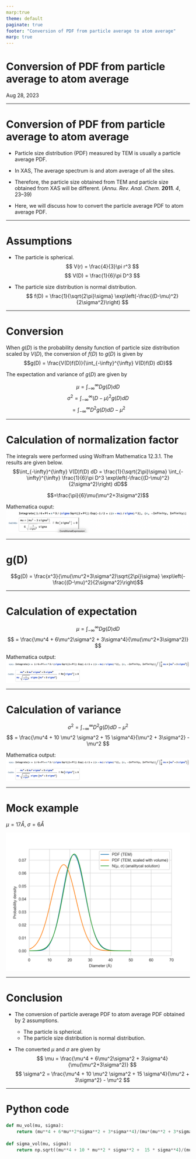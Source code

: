 ```yaml
---
marp:true
theme: default
paginate: true
footer: "Conversion of PDF from particle average to atom average"
marp: true
---
```


# Conversion of PDF from particle average to atom average
Aug 28, 2023

---
# Conversion of PDF from particle average to atom average

- Particle size distribution (PDF) measured by TEM is usually a particle average PDF.

- In XAS, The average spectrum is and atom average of all the sites.

- Therefore, the particle size obtained from TEM and particle size obtained from XAS will be different. (*Annu. Rev. Anal. Chem.* **2011**. *4*, 23–39)

- Here, we will discuss how to convert the particle average PDF to atom average PDF.

---
# Assumptions

- The particle is spherical.
$$ V(r) = \frac{4}{3}\pi r^3 $$
$$ V(D) = \frac{1}{6}\pi D^3 $$

- The particle size distribution is normal distribution.
$$ f(D) = \frac{1}{\sqrt{2\pi}\sigma} \exp\left(-\frac{(D-\mu)^2}{2\sigma^2}\right) $$

---
# Conversion

When $g(D)$ is the probability density function of particle size distribution scaled by $V(D)$, the conversion of $f(D)$ to $g(D)$ is given by
$$g(D) = \frac{V(D)f(D)}{\int_{-\infty}^{\infty} V(D)f(D) dD}$$

The expectation and variance of $g(D)$ are given by

$$ \mu = \int_{-\infty}^{\infty} D g(D) dD $$
$$ \sigma^2 =\int_{-\infty}^{\infty} (D-\mu)^2 g(D) dD $$
$$= \int_{-\infty}^{\infty} D^2 g(D) dD - \mu^2 $$



---

# Calculation of normalization factor

The integrals were performed using Wolfram Mathematica 12.3.1. The results are given below.
$$\int_{-\infty}^{\infty} V(D)f(D) dD = \frac{1}{\sqrt{2\pi}\sigma} \int_{-\infty}^{\infty} \frac{1}{6}\pi D^3 \exp\left(-\frac{(D-\mu)^2}{2\sigma^2}\right) dD$$

$$=\frac{\pi}{6}\mu(\mu^2+3\sigma^2)$$

Mathematica ouput:
![normalization](./img/normalization.png)

---

# g(D)

$$g(D)  = \frac{x^3}{\mu(\mu^2+3\sigma^2)\sqrt{2\pi}\sigma} \exp\left(-\frac{(D-\mu)^2}{2\sigma^2}\right)$$

---
# Calculation of expectation

$$ \mu = \int_{-\infty}^{\infty} D g(D) dD $$
$$ = \frac{\mu^4 + 6\mu^2\sigma^2 + 3\sigma^4}{\mu(\mu^2+3\sigma^2)} $$

Mathematica output:
![mu](./img/mu.png)


---
# Calculation of variance

$$ \sigma^2 =\int_{-\infty}^{\infty} D^2 g(D) dD - \mu^2 $$
$$ = \frac{\mu^4 + 10 \mu^2 \sigma^2 +  15 \sigma^4}{\mu^2 + 3\sigma^2} - \mu^2 $$

Mathematica output:
![variance](./img/variance.png)

---

# Mock example

$\mu = 17 Å$, $\sigma = 6 Å$


![width:500px](./img/calculation_of_V_average.png)

---
# Conclusion

- The conversion of particle average PDF to atom average PDF obtained by 2 assumptions. 
    - The particle is spherical.
    - The particle size distribution is normal distribution.

- The converted $\mu$ and $\sigma$ are given by
$$ \mu = \frac{\mu^4 + 6\mu^2\sigma^2 + 3\sigma^4}{\mu(\mu^2+3\sigma^2)} $$
$$ \sigma^2 = \frac{\mu^4 + 10 \mu^2 \sigma^2 +  15 \sigma^4}{\mu^2 + 3\sigma^2} - \mu^2 $$

---

# Python code

```python
def mu_vol(mu, sigma):
    return (mu**4 + 6*mu**2*sigma**2 + 3*sigma**4)/(mu*(mu**2 + 3*sigma**2))

def sigma_vol(mu, sigma):
    return np.sqrt((mu**4 + 10 * mu**2 * sigma**2 +  15 * sigma**4)/(mu**2 + 3*sigma**2) - mu_vol(mu, sigma)**2)
```
